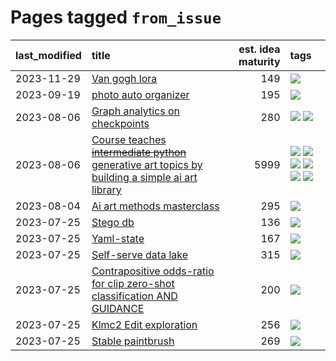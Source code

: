 # Pages tagged `from_issue`

|last_modified|title|est. idea maturity|tags
|:---|:---|---:|:---|
|2023-11-29|[Van gogh lora](../Van_gogh_lora.md)|149|[![](https://img.shields.io/badge/tag-from_issue-1614f8)](../tags/from_issue.md)|
|2023-09-19|[photo auto organizer](../photo_auto_organizer_.md)|195|[![](https://img.shields.io/badge/tag-from_issue-1614f8)](../tags/from_issue.md)|
|2023-08-06|[Graph analytics on checkpoints](../Graph_analytics_on_checkpoints.md)|280|[![](https://img.shields.io/badge/tag-from_issue-1614f8)](../tags/from_issue.md) [![](https://img.shields.io/badge/tag-test-9a9fc4)](../tags/test.md)|
|2023-08-06|[Course teaches ~~intermediate python~~ generative art topics by building a simple ai art library](../Course_teaches_basic_python_by_building_a_simple_ai_art_library.md)|5999|[![](https://img.shields.io/badge/tag-curriculum-e3be61)](../tags/curriculum.md) [![](https://img.shields.io/badge/tag-education-e9b626)](../tags/education.md) [![](https://img.shields.io/badge/tag-from_issue-1614f8)](../tags/from_issue.md) [![](https://img.shields.io/badge/tag-public_good-82d6e)](../tags/public_good.md) [![](https://img.shields.io/badge/tag-publication-752fd7)](../tags/publication.md) [![](https://img.shields.io/badge/tag-wip-6013c8)](../tags/wip.md)|
|2023-08-04|[Ai art methods masterclass](../Ai_art_methods_masterclass.md)|295|[![](https://img.shields.io/badge/tag-from_issue-1614f8)](../tags/from_issue.md)|
|2023-07-25|[Stego db](../Stego_db.md)|136|[![](https://img.shields.io/badge/tag-from_issue-1614f8)](../tags/from_issue.md)|
|2023-07-25|[Yaml-state](../Yaml-state.md)|167|[![](https://img.shields.io/badge/tag-from_issue-1614f8)](../tags/from_issue.md)|
|2023-07-25|[Self-serve data lake](../Self-serve_data_lake.md)|315|[![](https://img.shields.io/badge/tag-from_issue-1614f8)](../tags/from_issue.md)|
|2023-07-25|[Contrapositive odds-ratio for clip zero-shot classification AND GUIDANCE](../Contrapositive_odds-ratio_for_clip_zero-shot_classification_AND_GUIDANCE.md)|200|[![](https://img.shields.io/badge/tag-from_issue-1614f8)](../tags/from_issue.md)|
|2023-07-25|[Klmc2 Edit exploration](../Klmc2_Edit_exploration.md)|256|[![](https://img.shields.io/badge/tag-from_issue-1614f8)](../tags/from_issue.md)|
|2023-07-25|[Stable paintbrush](../Stable_paintbrush.md)|269|[![](https://img.shields.io/badge/tag-from_issue-1614f8)](../tags/from_issue.md)|